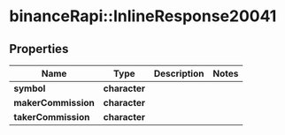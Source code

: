 # binanceRapi::InlineResponse20041


## Properties
Name | Type | Description | Notes
------------ | ------------- | ------------- | -------------
**symbol** | **character** |  | 
**makerCommission** | **character** |  | 
**takerCommission** | **character** |  | 


